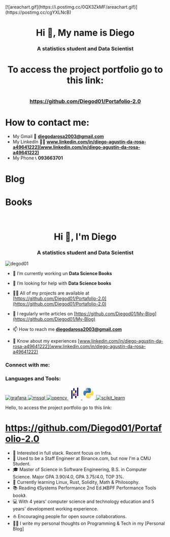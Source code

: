 </h1> [![areachart.gif](https://i.postimg.cc/0QX3ZkMF/areachart.gif)](https://postimg.cc/cgYXLNcB) </h1>


<h1 align="center">Hi 👋, My name is Diego</h1>
<h3 align="center">A statistics student and Data Scientist</h3>


# <h1 align="center"> To access the project portfolio go to this link:</h1>
# <h3 align="center"> https://github.com/Diegod01/Portafolio-2.0</h3>


# **How to contact me:**
- My Gmail 📨 **diegodarosa2003@gmail.com**
- My LinkedIn 👩‍💻 **www.linkedin.com/in/diego-agustín-da-rosa-a49641222](www.linkedin.com/in/diego-agustín-da-rosa-a49641222)**
- My Phone 📞 **093663701**


# Blog

# Books


⠀⠀⠀

<h1 align="center">Hi 👋, I'm Diego</h1>
<h3 align="center">A statistics student and Data Scientist</h3>

<p align="left"> <img src="https://komarev.com/ghpvc/?username=degod01&label=Profile%20views&color=0e75b6&style=flat" alt="degod01" /> </p>

- 🌱 I’m currently working un **Data Science Books**

- 🤝 I’m looking for help with **Data Science books**

- 👨‍💻 All of my projects are available at [https://github.com/Diegod01/Portafolio-2.0](https://github.com/Diegod01/Portafolio-2.0)

- 📝 I regularly write articles on [https://github.com/Diegod01/My-Blog](https://github.com/Diegod01/My-Blog)

- 📫 How to reach me **diegodarosa2003@gmail.com**

- 📄 Know about my experiences [www.linkedin.com/in/diego-agustín-da-rosa-a49641222](www.linkedin.com/in/diego-agustín-da-rosa-a49641222)

<h3 align="left">Connect with me:</h3>
<p align="left">
</p>

<h3 align="left">Languages and Tools:</h3>
<p align="left"> <a href="https://grafana.com" target="_blank" rel="noreferrer"> <img src="https://www.vectorlogo.zone/logos/grafana/grafana-icon.svg" alt="grafana" width="40" height="40"/> </a> <a href="https://www.microsoft.com/en-us/sql-server" target="_blank" rel="noreferrer"> <img src="https://www.svgrepo.com/show/303229/microsoft-sql-server-logo.svg" alt="mssql" width="40" height="40"/> </a> <a href="https://opencv.org/" target="_blank" rel="noreferrer"> <img src="https://www.vectorlogo.zone/logos/opencv/opencv-icon.svg" alt="opencv" width="40" height="40"/> </a> <a href="https://pandas.pydata.org/" target="_blank" rel="noreferrer"> <img src="https://raw.githubusercontent.com/devicons/devicon/2ae2a900d2f041da66e950e4d48052658d850630/icons/pandas/pandas-original.svg" alt="pandas" width="40" height="40"/> </a> <a href="https://www.python.org" target="_blank" rel="noreferrer"> <img src="https://raw.githubusercontent.com/devicons/devicon/master/icons/python/python-original.svg" alt="python" width="40" height="40"/> </a> <a href="https://scikit-learn.org/" target="_blank" rel="noreferrer"> <img src="https://upload.wikimedia.org/wikipedia/commons/0/05/Scikit_learn_logo_small.svg" alt="scikit_learn" width="40" height="40"/> </a> </p>


 Hello, to access the project portfolio go to this link:
# https://github.com/Diegod01/Portafolio-2.0


* 🧐   Interested in full stack. Recent focus on Infra.
* 💼   Used to be a Staff Engineer at Binance.com, but now I'm a CMU Student.
* 🎓   Master of Science in Software Engineering, B.S. in Computer Science. Major GPA 3.90/4.0, GPA 3.75/4.0, TOP 3%.
* 🌱   Currently learning Linux, Rust, Solidity, Math & Philosophy.
* 📚   Reading 《Systems Performance 2nd Ed.》《BPF Performance Tools book》.
* 💻   With 4 years' computer science and technology education and 5 years' development working experience.
* ⛵   Encouraging people for open source collaborations.
* ✍🏻   I write my personal thoughts on Programming & Tech in my [Personal Blog]
